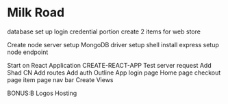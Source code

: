 # Milk Road

database
    set up login credential portion
    create 2 items for web store

Create node server
    setup MongoDB driver
    setup shell
    install express 
    setup node endpoint

Start on React Application
    CREATE-REACT-APP
    Test server request
    Add Shad CN
    Add routes
    Add auth
    Outline App
        login page
        Home page 
        checkout page 
        item page 
        nav bar 
    Create Views
   
BONUS:B
    Logos
    Hosting
